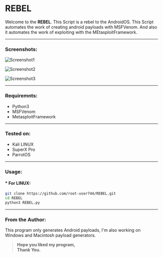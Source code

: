 # REBEL

Welcome to  the __REBEL__. This Script is a rebel to the AndroidOS. This Script automates the work of creating android payloads with MSFVenom.
And also it automates the work of exploiting with the MEtasploitFramework.

---

###  Screenshots:
![Screenshot1](https://github.com/root-user744/theMathShell/blob/master/Screenshots/ss1.png)

![Screenshot2](https://github.com/root-user744/theMathShell/blob/master/Screenshots/ss2.png)

![Screenshot3](https://github.com/root-user744/theMathShell/blob/master/Screenshots/ss3.png)

---

###  Requiremnts:

 * Python3
 * MSFVenom
 * MetasploitFramework
 ---

###  Tested on:

 * Kali LINUX
 * SuperX Pro
 * ParrotOS
---

###  Usage:

  #### * For LINUX:
  ```bash
  git clone https://github.com/root-user744/REBEL.git
  cd REBEL
  python3 REBEL.py
  ```
---

### From the Author:
 This program only generates Android payloads, I'm also working on Windows and Macintosh payload generators.
 
 > __Hope you liked my program,<br>
 Thank You.__
